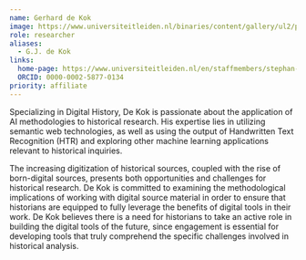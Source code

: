 ```yaml
---
name: Gerhard de Kok
image: https://www.universiteitleiden.nl/binaries/content/gallery/ul2/portraits/humanities/g/2023/g.-gerhard-de-kok-2023.jpg/g.-gerhard-de-kok-2023.jpg/d200x250
role: researcher
aliases:
  - G.J. de Kok
links:
  home-page: https://www.universiteitleiden.nl/en/staffmembers/stephan-raaijmakers
  ORCID: 0000-0002-5877-0134
priority: affiliate
---
```


Specializing in Digital History, De Kok is passionate about the application of AI methodologies to historical research. His expertise lies in utilizing semantic web technologies, as well as using the output of Handwritten Text Recognition (HTR) and exploring other machine learning applications relevant to historical inquiries. 

The increasing digitization of historical sources, coupled with the rise of born-digital sources, presents both opportunities and challenges for historical research. De Kok is committed to examining the methodological implications of working with digital source material in order to ensure that historians are equipped to fully leverage the benefits of digital tools in their work. De Kok believes there is a need for historians to take an active role in building the digital tools of the future, since engagement is essential for developing tools that truly comprehend the specific challenges involved in historical analysis.
